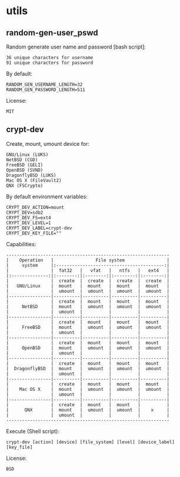 # utils

random-gen-user_pswd
------------

Random generate user name and password [bash script]:

    36 unique characters for username
    91 unique characters for password

By default:

    RANDOM_GEN_USERNAME_LENGTH=32
    RANDOM_GEN_PASSWORD_LENGTH=511

License:

    MIT


crypt-dev
------------

Create, mount, umount device for:

    GNU/Linux (LUKS)
    NetBSD (CGD)
    FreeBSD (GELI)
    OpenBSD (SVND)
    DragonflyBSD (LUKS)
    Mac OS X (FileVault2)
    QNX (FSCrypto)

By default environment variables:

    CRYPT_DEV_ACTION=mount
    CRYPT_DEV=sdb2
    CRYPT_DEV_FS=ext4
    CRYPT_DEV_LEVEL=1
    CRYPT_DEV_LABEL=crypt-dev
    CRYPT_DEV_KEY_FILE=""

Capabilities:

    --------------------------------------------------------------
    |    Operation   |                File system                |
    |     system     |:-----------------------------------------:|
    |                |  fat32   |   vfat   |   ntfs   |   ext4   |
    |:--------------:|:--------:|:--------:|:--------:|:--------:|
    |                |  create  |  create  |  create  |  create  |
    |   GNU/Linux    |  mount   |  mount   |  mount   |  mount   |
    |                |  umount  |  umount  |  umount  |  umount  |
    |----------------|----------|----------|----------|----------|
    |                |  create  |  mount   |  mount   |  mount   |
    |     NetBSD     |  mount   |  umount  |  umount  |  umount  |
    |                |  umount  |          |          |          |
    |----------------|----------|----------|----------|----------|
    |                |  create  |  mount   |  mount   |  mount   |
    |     FreeBSD    |  mount   |  umount  |  umount  |  umount  |
    |                |  umount  |          |          |          |
    |----------------|----------|----------|----------|----------|
    |                |  create  |  mount   |  mount   |  mount   |
    |     OpenBSD    |  mount   |  umount  |  umount  |  umount  |
    |                |  umount  |          |          |          |
    |----------------|----------|----------|----------|----------|
    |                |  create  |  mount   |  mount   |  mount   |
    |  DragonflyBSD  |  mount   |  umount  |  umount  |  umount  |
    |                |  umount  |          |          |          |
    |----------------|----------|----------|----------|----------|
    |                |  create  |  mount   |  mount   |  mount   |
    |    Mac OS X    |  mount   |  umount  |  umount  |  umount  |
    |                |  umount  |          |          |          |
    |----------------|----------|----------|----------|----------|
    |                |  create  |  mount   |  mount   |          |
    |      QNX       |  mount   |  umount  |  umount  |    x     |
    |                |  umount  |          |          |          |
    --------------------------------------------------------------

Execute (Shell script):

    crypt-dev [action] [device] [file_system] [level] [device_label] [key_file]

License:

    BSD
